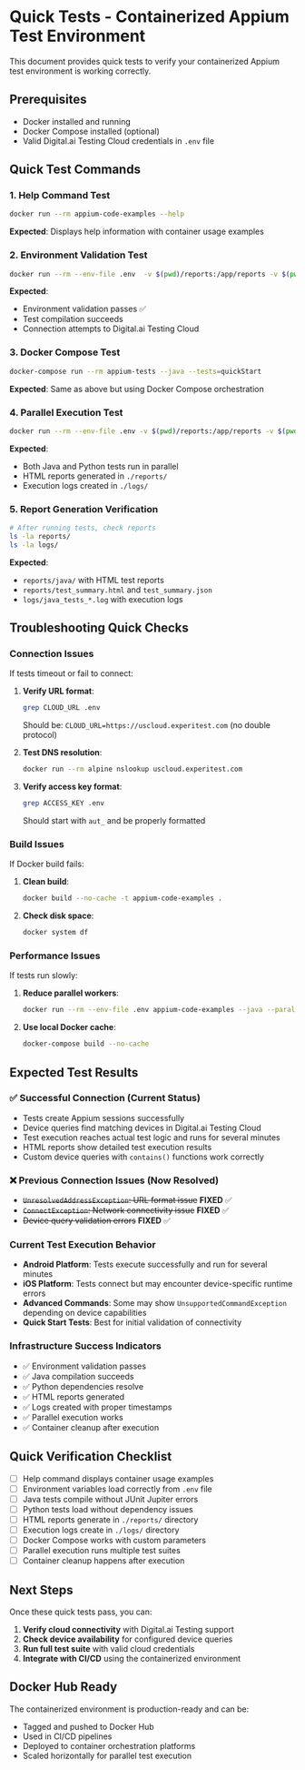 # Quick Tests - Containerized Appium Test Environment

This document provides quick tests to verify your containerized Appium test environment is working correctly.

## Prerequisites

- Docker installed and running
- Docker Compose installed (optional)
- Valid Digital.ai Testing Cloud credentials in `.env` file

## Quick Test Commands

### 1. Help Command Test
```bash
docker run --rm appium-code-examples --help
```
**Expected**: Displays help information with container usage examples

### 2. Environment Validation Test
```bash
docker run --rm --env-file .env  -v $(pwd)/reports:/app/reports -v $(pwd)/logs:/app/logs appium-code-examples --java --tests=quickStart
```
**Expected**: 
- Environment validation passes ✅
- Test compilation succeeds
- Connection attempts to Digital.ai Testing Cloud

### 3. Docker Compose Test
```bash
docker-compose run --rm appium-tests --java --tests=quickStart
```
**Expected**: Same as above but using Docker Compose orchestration

### 4. Parallel Execution Test
```bash
docker run --rm --env-file .env -v $(pwd)/reports:/app/reports -v $(pwd)/logs:/app/logs appium-code-examples --all --parallel=2
```
**Expected**: 
- Both Java and Python tests run in parallel
- HTML reports generated in `./reports/`
- Execution logs created in `./logs/`

### 5. Report Generation Verification
```bash
# After running tests, check reports
ls -la reports/
ls -la logs/
```
**Expected**:
- `reports/java/` with HTML test reports
- `reports/test_summary.html` and `test_summary.json`
- `logs/java_tests_*.log` with execution logs

## Troubleshooting Quick Checks

### Connection Issues
If tests timeout or fail to connect:

1. **Verify URL format**:
   ```bash
   grep CLOUD_URL .env
   ```
   Should be: `CLOUD_URL=https://uscloud.experitest.com` (no double protocol)

2. **Test DNS resolution**:
   ```bash
   docker run --rm alpine nslookup uscloud.experitest.com
   ```

3. **Verify access key format**:
   ```bash
   grep ACCESS_KEY .env
   ```
   Should start with `aut_` and be properly formatted

### Build Issues
If Docker build fails:

1. **Clean build**:
   ```bash
   docker build --no-cache -t appium-code-examples .
   ```

2. **Check disk space**:
   ```bash
   docker system df
   ```

### Performance Issues
If tests run slowly:

1. **Reduce parallel workers**:
   ```bash
   docker run --rm --env-file .env appium-code-examples --java --parallel=1
   ```

2. **Use local Docker cache**:
   ```bash
   docker-compose build --no-cache
   ```

## Expected Test Results

### ✅ Successful Connection (Current Status)
- Tests create Appium sessions successfully
- Device queries find matching devices in Digital.ai Testing Cloud
- Test execution reaches actual test logic and runs for several minutes
- HTML reports show detailed test execution results
- Custom device queries with `contains()` functions work correctly

### ❌ Previous Connection Issues (Now Resolved)
- ~~`UnresolvedAddressException`: URL format issue~~ **FIXED** ✅
- ~~`ConnectException`: Network connectivity issue~~ **FIXED** ✅  
- ~~Device query validation errors~~ **FIXED** ✅

### Current Test Execution Behavior
- **Android Platform**: Tests execute successfully and run for several minutes
- **iOS Platform**: Tests connect but may encounter device-specific runtime errors
- **Advanced Commands**: Some may show `UnsupportedCommandException` depending on device capabilities
- **Quick Start Tests**: Best for initial validation of connectivity

### Infrastructure Success Indicators
- ✅ Environment validation passes
- ✅ Java compilation succeeds  
- ✅ Python dependencies resolve
- ✅ HTML reports generated
- ✅ Logs created with proper timestamps
- ✅ Parallel execution works
- ✅ Container cleanup after execution

## Quick Verification Checklist

- [ ] Help command displays container usage examples
- [ ] Environment variables load correctly from `.env` file
- [ ] Java tests compile without JUnit Jupiter errors
- [ ] Python tests load without dependency issues
- [ ] HTML reports generate in `./reports/` directory
- [ ] Execution logs create in `./logs/` directory
- [ ] Docker Compose works with custom parameters
- [ ] Parallel execution runs multiple test suites
- [ ] Container cleanup happens after execution

## Next Steps

Once these quick tests pass, you can:

1. **Verify cloud connectivity** with Digital.ai Testing support
2. **Check device availability** for configured device queries
3. **Run full test suite** with valid cloud credentials
4. **Integrate with CI/CD** using the containerized environment

## Docker Hub Ready

The containerized environment is production-ready and can be:
- Tagged and pushed to Docker Hub
- Used in CI/CD pipelines
- Deployed to container orchestration platforms
- Scaled horizontally for parallel test execution